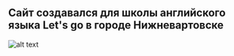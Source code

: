 ## Сайт создавался для школы английского языка Let's go в городе Нижневартовске
![alt text](assets/img/Full.png)
